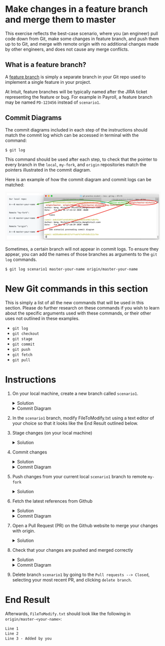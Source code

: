 # Make changes in a feature branch and merge them to master

This exercise reflects the best-case scenario, where you (an engineer) pull code down from Git, make some changes in feature branch, and push them up to to Git, and merge with remote origin with no additional changes made by other engineers, and does not cause any merge conflicts. 

## What is a feature branch?

A [feature branch](https://bocoup.com/blog/git-workflow-walkthrough-feature-branches) is simply a separate branch in your Git repo used to implement a single feature in your project.

At Intuit, feature branches will be typically named after the JIRA ticket representing the feature or bug. For example in Payroll, a feature branch may be named `PD-123456` instead of `scenario1`.

## Commit Diagrams
The commit diagrams included in each step of the instructions should match the commit log which can be accessed in terminal with the command:
```console
$ git log
```
This command should be used after each step, to check that the pointer to every branch in the `local`, `my-fork`, and `origin` repositories match the pointers illustrated in the commit diagram. 

Here is an example of how the commit diagram and commit logs can be matched: 

![git log diagram initial](img/0_labelled.png)
    <!-- (This is the link to edit the diagram: https://app.mural.co/t/intuitqboteam/m/intuitqboteam/1590527283623/8aeb97f63a333034b7438edff848cda281bbf56c) -->

Sometimes, a certain branch will not appear in commit logs. To ensure they appear, you can add the names of those branches as arguments to the `git log` commands.
```console
$ git log scenario1 master-your-name origin/master-your-name
```

# New Git commands in this section
This is simply a list of all the new commands that will be used in this section. Please do further research on these commands if you wish to learn about the specific arguments used with these commands, or their other uses not outlined in these examples. 
* `git log`
* `git checkout`
* `git stage`
* `git commit`
* `git push`
* `git fetch`
* `git pull`

# Instructions
1. On your local machine, create a new branch called `scenario1`.
    <details>
    <summary>Solution</summary>

    ```console
    $ git checkout -b scenario1
    ```
    </details>

    <details>
    <summary>Commit Diagram</summary>

    Below are the commit diagrams for our `local repo`, remote `my-fork`, and remote `origin`. `A` and `B` represent existing commits in this project, while `C` or later letters (in future diagrams) represent new changes a user introduces. 

    It is helpful to understand the concept of "remote" and "local" repos, as well as "branching". Further explanations can be found in the main `README.md`.

    Currently, the `local repo`, `my-fork` and `origin` all point to the same commit (the existing content in the repo).
    ```
    Our local repo:
    
    A---B master-your-name
    

    Remote "my-fork":
    
    <nothing relevent to show>
    

    Remote "origin":
    
    A---B master-your-name
    ```
    ![git log diagram 1](img/1_initial.png)
    <!-- (This is the link to edit the diagram: https://app.mural.co/t/intuitqboteam/m/intuitqboteam/1590527283623/8aeb97f63a333034b7438edff848cda281bbf56c) -->
    </details>

1. In the `scenario1` branch, modify FileToModify.txt using a text editor of your choice so that it looks like the End Result outlined below. 
1. Stage changes (on your local machine)
    <details>
    <summary>Solution</summary>
    
    ```console 
    $ git stage -A
    ```
    </details>
1. Commit changes
    <details>
    <summary>Solution</summary>
    
    ```console 
    $ git commit -m "added a line to the end"
    ```
    </details>
    <details>
    <summary>Commit Diagram</summary>

    ```
    Our local Repo: 

    Branch "scenario1" is pointing at your new commit, C.
    
          C scenario1
         /
    A---B master-your-name
    

    Remote "my-fork": 
    
    <nothing relevent to show>
    

    Remote "origin": 
    
    A---B master-your-name
    ```
    ![git log diagram 4](img/4_labelled.png)
    <!-- (This is the link to edit the diagram: https://app.mural.co/t/intuitqboteam/m/intuitqboteam/1590528136485/f2454ae7cf47d3194fb4ecfee7cfcb939fe595f2) -->
    </details>
1. Push changes from your current local `scenario1` branch to remote `my-fork`
    <details>
    <summary>Solution</summary>
    
    ```console
    $ git push -u my-fork scenario1
    ```
    </details>

1. Fetch the latest references from Github
    <details>
    <summary>Solution</summary>

    Refresh your local repo's pointers with the command
    ```console
    $ git fetch origin
    ```
    [Git fetch](https://git-scm.com/docs/git-fetch) downloads references from the repository specified in the argument, in this case `origin`. It will "notify" your local machine of the changes that were made online on Github. 

    It is a good practice to run `git fetch` frequently, to ensure your remote references are up-to-date (you know about the latest commits). 
    </details>
    
    <details>
    <summary>Commit Diagram</summary>

    Check your [`commit logs`](https://git-scm.com/book/en/v2/Git-Basics-Viewing-the-Commit-History), which contains all commits and merges by all authors in this project, in reverse-chronological order:
    ```console
    $ git log
    ```

    Try to match each pointer in the above commit logs to the commit diagrams below.

    ```
    Our local Repo: 
    
          C scenario1
         /
    A---B master-your-name
    

    Remote "my-fork": 

          C scenario1
         /
    A---B master-your-name


    Remote "origin":
    
    A---B master-your-name
    ```

    ![Git log diagram](img/5_gitDiagram.png)
    <!-- (This is the link to edit the diagram: https://app.mural.co/t/intuitqboteam/m/intuitqboteam/1590103154632/7b0d466ace2966b58c091eaf0aa2d6c663dedb5a) -->
    </details>
1. Open a Pull Request (PR) on the Github website to merge your changes with origin. 
    <details>
    <summary>Solution</summary>
    
    1. Go to `your-fork` (where you pushed your changes) on the Github website. By deafult, this is located at `github.intuit.com/<your-name>/git-practice`
    1. Click "New pull request" (beside "Branch: master-your-name"). Notice this action automatically takes you to the `git-practice` repo in Albertasaurus, as this is where you are trying to merge your code change to. 
    1. Scroll down to see all the file change(s) you have made, and ensure they are correct. Ensure the "head repository" is your your fork, the "base repository" is Albertasaurus/git-practice, and that the compared and base branches are both `master-your-name`.

        ![Git PR](img/6_PR.png) <!-- (This is the link to edit the diagram: https://app.mural.co/t/intuitqboteam/m/intuitqboteam/1590774642826/ba1c07bcc7ddbb787ce7e6e27de3e02ac7fd2c23) -->

    1. Click the green "Create pull request" button. Add a descriptive title and description illustrating the nature of your code change if you wish. Once all checks have passed, choose "Squash and merge" from the dropdown beside "Merge pull request", then "Confirm merge". 

        "[Squash and merge](https://github.blog/2016-04-01-squash-your-commits/#enter-commit-squashing)" takes all the commits pushed to `my-fork` and pushes them into `master-your-name` in Albertasaurus as one single commit.
    1. You can go to the "code" tab in `Albertasaurus/git-practice`, go to the `master-your-name` branch, and see that your changes are merged.

1. Check that your changes are pushed and merged correctly
    <details>
    <summary>Solution</summary>
    
    Update your local repo, and its pointers. 
    ``` console
    $ git checkout master-<your-name>
    $ git pull origin master-<your-name> 
    ```

    Check your commit logs, and ensure they match the commit diagram.
    ```console
    $ git log 
    ```
    </details>

    <details>
    <summary>Commit Diagram</summary>

    After `my-fork` is PR-ed into `master-your-name`, `master-your-name` will point at a new commit `C'` (with a different commit hash than `C`), that represents the squahsed version of all commits from the `scenario1` branch.
    ```
    Our local Repo: 
    
    A---B---C' master-your-name


    Remote "my-fork": 
    
    A---B master-your-name


    Remote "origin":
    
    A---B---C' master-your-name
    ```
    !["Final git log diagram"](img/7_s1final_gitLog_labelled.png) <!-- (This is the link to edit the diagram: https://app.mural.co/t/intuitqboteam/m/intuitqboteam/1590174462805/d8269296d9f97d5402299c2304a5fba7549a7a48) -->
    </details>
1. Delete branch `scenario1` by going to the `Pull requests --> Closed`, selecting your most recent PR, and clicking `delete branch`. 

# End Result
Afterwards, `FileToModify.txt` should look like the following in `origin/master-<your-name>`:
```
Line 1 
Line 2
Line 3 - Added by you
```
